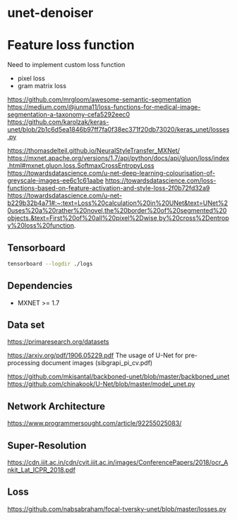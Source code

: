 # unet-denoiser


# Feature loss function
Need to implement custom loss function

* pixel loss
* gram matrix loss

https://github.com/mrgloom/awesome-semantic-segmentation
https://medium.com/@junma11/loss-functions-for-medical-image-segmentation-a-taxonomy-cefa5292eec0
https://github.com/karolzak/keras-unet/blob/2b1c6d5ea1846b97ff7fa0f38ec371f20db73020/keras_unet/losses.py


https://thomasdelteil.github.io/NeuralStyleTransfer_MXNet/
https://mxnet.apache.org/versions/1.7/api/python/docs/api/gluon/loss/index.html#mxnet.gluon.loss.SoftmaxCrossEntropyLoss
https://towardsdatascience.com/u-net-deep-learning-colourisation-of-greyscale-images-ee6c1c61aabe
https://towardsdatascience.com/loss-functions-based-on-feature-activation-and-style-loss-2f0b72fd32a9
https://towardsdatascience.com/u-net-b229b32b4a71#:~:text=Loss%20calculation%20in%20UNet&text=UNet%20uses%20a%20rather%20novel,the%20border%20of%20segmented%20objects.&text=First%20of%20all%20pixel%2Dwise,by%20cross%2Dentropy%20loss%20function.

 ## Tensorboard

 ```sh
 tensorboard --logdir ./logs
 ``` 

## Dependencies 

* MXNET >= 1.7 


## Data set
https://primaresearch.org/datasets

https://arxiv.org/pdf/1906.05229.pdf
The usage of U-Net for pre-processing document images (sibgrapi_pi_cv.pdf)

https://github.com/mkisantal/backboned-unet/blob/master/backboned_unet
https://github.com/chinakook/U-Net/blob/master/model_unet.py

## Network Architecture
https://www.programmersought.com/article/92255025083/

## Super-Resolution 
https://cdn.iiit.ac.in/cdn/cvit.iiit.ac.in/images/ConferencePapers/2018/ocr_Ankit_Lat_ICPR_2018.pdf

## Loss
https://github.com/nabsabraham/focal-tversky-unet/blob/master/losses.py
